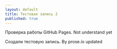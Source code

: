 ```yaml
---
layout: default
title: Тестовая запись 2
published: true
---
```


Проверка работы GitHub Pages. Not understand yet

<!--more-->

Создали тестовую запись. By prose.io updated
